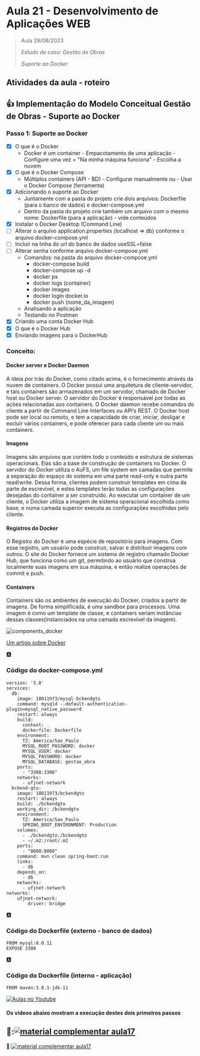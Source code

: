 # Aula 21 - Desenvolvimento de Aplicações WEB

> Aula 29/08/2023
> 
>   *Estudo de caso: Gestão de Obras* 
> 
>   *Suporte ao Docker*

## Atividades da aula - roteiro

## :+1: Implementação do Modelo Conceitual Gestão de Obras - Suporte ao Docker


### Passo 1: Suporte ao Docker
- [x] O que é o Docker
  - Docker é um container - Empacotamento de uma aplicação - Configure uma vez = "Na minha máquina funciona" - Escolha a nuvem
- [x] O que é o Docker Compose
  - Múltiplos containers (API - BD) - Configurar manualmente ou - Usar o Docker Compose (ferramenta)
- [x] Adicionando o suporte ao Docker
  - Juntamente com a pasta do projeto crie dois arquivos: Dockerfile (para o banco de dados) e docker-compose.yml
  - Dentro da pasta do projeto crie também um arquivo com o mesmo nome: Dockerfile (para a aplicação) - vide conteúdos
- [x] Instalar o Docker Desktop (Command Line)
- [ ] Alterar o arquivo application.properties (localhost => db) conforme o arquivo docker-compose.yml
- [ ] Incluir na linha do url do banco de dados useSSL=false
- [ ] Alterar senha conforme arquivo docker-compose.yml
  - Comandos: na pasta do arquivo docker-compose.yml 
    - docker-compose build
    - docker-compose up -d
    - docker ps
    - docker logs (container)
    - docker images
    - docker login docker.io
    - docker push (nome_da_imagem)
  - Analisando a aplicação
  - Testando no Postman
- [x] Criando uma conta Docker Hub
- [x] O que é o Docker Hub
- [x] Enviando imagens para o DockerHub
  
### Conceito:
#### Docker server e Docker Daemon

A ideia por trás do Docker, como citado acima, é o fornecimento através da nuvem de containers. O Docker possui uma arquitetura de cliente-servidor, e tais containers são armazenados em um servidor, chamado de Docker host ou Docker server. O servidor do Docker é responsável por todas as ações relacionadas aos containers. O Docker daemon recebe comandos do cliente a partir de Command Line Interfaces ou API’s REST. O Docker host pode ser local ou remoto, e tem a capacidade de criar, iniciar, desligar e excluir vários containers, e pode oferecer para cada cliente um ou mais containers.


#### Imagens

Imagens são arquivos que contém todo o conteúdo e estrutura de sistemas operacionais. Elas são a base de construção de containers no Docker. O servidor do Docker utiliza o AuFS, um file system em camadas que permite a separação do espaço do sistema em uma parte read-only e outra parte read/write. Dessa forma, clientes podem construir templates em cima da parte de escrevível, e estes templates terão todas as configurações desejadas do container a ser construído. Ao executar um container de um cliente, o Docker utiliza a imagem de sistema operacional escolhida como base, e numa camada superior executa as configurações escolhidas pelo cliente.


#### Registros do Docker

O Registro do Docker é uma espécie de repositório para imagens. Com esse registro, um usuário pode construir, salvar e distribuir imagens com outros. O site do Docker fornece um sistema de registro chamado Docker Hub, que funciona como um git, permitindo ao usuário que construa localmente suas imagens em sua máquina, e então realize operações de commit e push.


#### Containers

Containers são os ambientes de execução do Docker, criados a partir de imagens. De forma simplificada, é uma sandbox para processos. Uma imagem é como um template de classe, e containers seriam instâncias dessas classes(instanciados na uma camada escrevível da imagem).

![components_docker](https://user-images.githubusercontent.com/81576640/124472172-2ca6b600-dd74-11eb-8c55-9ddb694ea346.png)

[Um artigo sobre Docker](https://www.gta.ufrj.br/ensino/eel879/trabalhos_v1_2017_2/docker/containers.html)

🅰️
### Código do docker-compose.yml
```
version: '3.8'
services:
  db:
    image: 18011973/mysql-bckendgto
    command: mysqld --default-authentication-plugin=mysql_native_password
    restart: always
    build:
      context: .
      dockerfile: Dockerfile
    environment:
      TZ: America/Sao_Paulo
      MYSQL_ROOT_PASSWORD: docker
      MYSQL_USER: docker
      MYSQL_PASSWORD: docker
      MYSQL_DATABASE: gestao_obra
    ports:
      - "3308:3306"
    networks:
      - ufjnet-network
  bckend-gto:
    image: 18011973/bckendgto
    restart: always
    build: ./bckendgto
    working_dir: /bckendgto
    environment:
      TZ: America/Sao_Paulo
      SPRING_BOOT_ENVIRONMENT: Production
    volumes:
      - ./bckendgto:/bckendgto
      - ~/.m2:/root/.m2
    ports:
      - "8080:8080"
    command: mvn clean spring-boot:run
    links:
      - db
    depends_on:
      - db
    networks:
      - ufjnet-network
networks:
    ufjnet-network:
        driver: bridge

```

🅰️
### Código do Dockerfile (externo - banco de dados)
```
FROM mysql:8.0.11
EXPOSE 3308
```

🅰️
### Código do Dockerfile (interno - aplicação)
```
FROM maven:3.8.1-jdk-11

```
 


[![Aulas no Youtube](https://github.com/marcoswagner-commits/gestao_obras_aula_daw/blob/cb3e2ea9547f9ddc831277f07919c3e78451eb92/yt-icon.png)](https://www.youtube.com/channel/UCfO-aJxKLqau0TnL0AfNAvA)
####  Os vídeos abaixo mostram a execução destes dois primeiros passos

🥇:[![material complementar aula17](https://github.com/marcoswagner-commits/gestao_obras_aula_daw/blob/4f661048665df1d014740d1baf4eb93dfb66fbe0/documentos/Capa_aula21.png)](https://www.youtube.com/watch?v=O4Mm6Pt5hoI)
-
🥈:[![material complementar aula17](https://github.com/marcoswagner-commits/gestao_obras_aula_daw/blob/4f661048665df1d014740d1baf4eb93dfb66fbe0/documentos/Capa_aula21.png)](https://www.youtube.com/watch?v=uFD6ZPKdO0Y)

